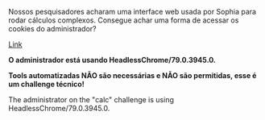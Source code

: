 
Nossos pesquisadores acharam uma interface web usada por Sophia para rodar cálculos complexos. Consegue achar uma forma de acessar os cookies do administrador?

[Link](http://165.227.115.65/)

**O administrador está usando HeadlessChrome/79.0.3945.0.**

**Tools automatizadas NÃO são necessárias e NÃO são permitidas, esse é um challenge técnico!**

The administrator on the "calc" challenge is using HeadlessChrome/79.0.3945.0.
